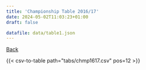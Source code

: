 ```yaml
---
title: 'Championship Table 2016/17'
date: 2024-05-02T11:03:23+01:00
draft: false

datafile: data/table1.json 
---
```


[Back](/csv-tables/)

{{< csv-to-table path="tabs/chmp1617.csv" pos=12 >}}
